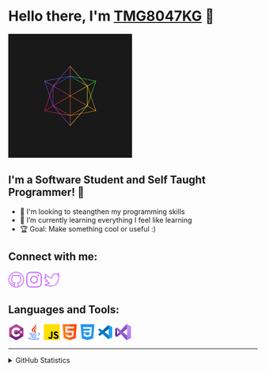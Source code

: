 # Hello there, I'm [TMG8047KG](https://github.com/TMG8047KG) 👋

<img  alt="Cool Gif" width=250px height=250px src=./Images/gifche.gif/>

## I'm a Software Student and Self Taught Programmer! 📖

- 👀 I'm looking to steangthen my programming skills
- 🌱 I’m currently learning everything I feel like learning
- 🏆 Goal: Make something cool or useful :)


## Connect with me:
[![connection](./Images/github.png)](https://github.com/TMG8047KG)
[![connection](./Images/instagram-logo.png)](https://www.instagram.com/tmg8047kg)
[![connection](./Images/twitter.png)](https://twitter.com/TMG8047KG)

## Languages and Tools:

<p>
    <img alt="Language" src=./Images/c-sharp.png whith=32px height=32px />
    <img alt="Language" src=./Images/java.png whith=32px height=32px />
    <img alt="Language" src=./Images/js.png whith=32px height=32px />
    <img alt="Language" src=./Images/html.png whith=32px height=32px />
    <img alt="Language" src=./Images/css-3.png whith=32px height=32px />
    <img alt="Language" src=./Images/vscode.png whith=32px height=32px />
    <img alt="Language" src=./Images/vs2019.png whith=32px height=32px />
</p>

---

<details>
    <summary>GitHub Statistics</summary>
    <img alt="TMG's GitHub Stats" src="https://github-readme-stats.vercel.app/api?username=TMG8047KG&show_icons=true&hide_border=true&title_color=6D07DA&bg_color=0F011E&text_color=D5B0FD" />
    <img alt="TMG's GitHub Streaks" src="https://github-readme-streak-stats.herokuapp.com/?user=TMG8047KG&background=0F011E&currStreakNum=D5B0FD&ring=6D07DA&sideNums=CA9CFC&stroke=9639F9&fire=6D07DA&currStreakLabel=6D07DA&sideLabels=C088FB&dates=EAD8FE&hide_border=true&date_format=j%2Fn%5B%2FY%5D" />
    <img align="center" alt="TMG's GitHub Graph" src="https://activity-graph.herokuapp.com/graph?username=TMG8047KG&bg_color=0F011E&color=D5B0FD&line=6D07DA&point=A860FB&area=true&hide_border=true" />
</details>
